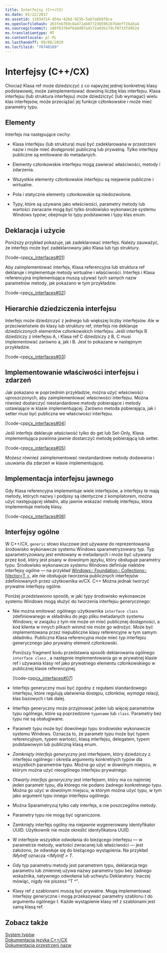 ```yaml
---
title: Interfejsy (C++/CX)
ms.date: 01/22/2017
ms.assetid: 11034314-d54a-426d-923b-5ab7a6b9f8ce
ms.openlocfilehash: 263feb7b9c8a472a6077236596107bdeff26a5a4
ms.sourcegitcommit: 180f63704f6ddd07a4172a93b179cf0733fd952d
ms.translationtype: MT
ms.contentlocale: pl-PL
ms.lasthandoff: 09/06/2019
ms.locfileid: "70740189"
---
```

# <a name="interfaces-ccx"></a>Interfejsy (C++/CX)

Chociaż Klasa ref może dziedziczyć z co najwyżej jednej konkretnej klasy podstawowej, może zaimplementować dowolną liczbę klas interfejsu. Klasa interfejsu (lub struktura interfejsu) może dziedziczyć (lub wymagać) wielu klas interfejsów, może przeciążać jej funkcje członkowskie i może mieć parametry typu.

## <a name="characteristics"></a>Elementy

Interfejs ma następujące cechy:

- Klasa interfejsu (lub struktura) musi być zadeklarowana w przestrzeni nazw i może mieć dostępność publiczną lub prywatną. Tylko interfejsy publiczne są emitowane do metadanych.

- Elementy członkowskie interfejsu mogą zawierać właściwości, metody i zdarzenia.

- Wszystkie elementy członkowskie interfejsu są niejawnie publiczne i wirtualne.

- Pola i statyczne elementy członkowskie są niedozwolone.

- Typy, które są używane jako właściwości, parametry metody lub wartości zwracane mogą być tylko środowisko wykonawcze systemu Windows typów; obejmuje to typy podstawowe i typy klas enum.

## <a name="declaration-and-usage"></a>Deklaracja i użycie

Poniższy przykład pokazuje, jak zadeklarować interfejs. Należy zauważyć, że interfejs może być zadeklarowany jako Klasa lub typ struktury.

[!code-cpp[cx_interfaces#01](../cppcx/codesnippet/CPP/interfacestest/class1.h#01)]

Aby zaimplementować interfejs, Klasa referencyjna lub struktura ref deklaruje i implementuje metody wirtualne i właściwości. Interfejs i Klasa referencyjna implementująca muszą używać tych samych nazw parametrów metody, jak pokazano w tym przykładzie:

[!code-cpp[cx_interfaces#02](../cppcx/codesnippet/CPP/interfacestest/class1.h#02)]

## <a name="interface-inheritance-hierarchies"></a>Hierarchie dziedziczenia interfejsu

Interfejs może dziedziczyć z jednego lub większej liczby interfejsów. Ale w przeciwieństwie do klasy lub struktury ref, interfejs nie deklaruje dziedziczonych elementów członkowskich interfejsu. Jeśli interfejs B dziedziczy z interfejsu A, i Klasa ref C dziedziczy z B, C musi implementować zarówno a, jak i B. Jest to pokazane w następnym przykładzie.

[!code-cpp[cx_interfaces#03](../cppcx/codesnippet/CPP/interfacestest/class1.h#03)]

## <a name="implementing-interface-properties-and-events"></a>Implementowanie właściwości interfejsu i zdarzeń

Jak pokazano w poprzednim przykładzie, można użyć właściwości uproszczonych, aby zaimplementować właściwości interfejsu. Można również dostarczyć niestandardowe metody pobierające i metody ustawiające w klasie implementującej.  Zarówno metoda pobierająca, jak i setter musi być publiczna we właściwości interfejsu.

[!code-cpp[cx_interfaces#04](../cppcx/codesnippet/CPP/interfacestest/class1.h#04)]

Jeśli interfejs deklaruje właściwość tylko do get lub Set-Only, Klasa implementująca powinna jawnie dostarczyć metodę pobierającą lub setter.

[!code-cpp[cx_interfaces#05](../cppcx/codesnippet/CPP/interfacestest/class1.h#05)]

Możesz również zaimplementować niestandardowe metody dodawania i usuwania dla zdarzeń w klasie implementującej.

## <a name="explicit-interface-implementation"></a>Implementacja interfejsu jawnego

Gdy Klasa referencyjna implementuje wiele interfejsów, a interfejsy te mają metody, których nazwy i podpisy są identyczne z kompilatorem, można użyć następującej składni, aby jawnie wskazać metodę interfejsu, która implementuje metodę klasy.

[!code-cpp[cx_interfaces#06](../cppcx/codesnippet/CPP/interfacestest/class1.h#06)]

## <a name="generic-interfaces"></a>Interfejsy ogólne

W C++/CX, `generic` słowo kluczowe jest używane do reprezentowania środowisko wykonawcze systemu Windows sparametryzowany typ. Typ sparametryzowany jest emitowany w metadanych i może być używany przez kod, który jest pisany w dowolnym języku, który obsługuje parametry typu. Środowisko wykonawcze systemu Windows definiuje niektóre interfejsy ogólne — na przykład [Windows:: Foundation:: Collections:: IVector\<T >](Windows::Foundation::Collections::IVector), ale nie obsługuje tworzenia publicznych interfejsów zdefiniowanych przez użytkownika w/CX. C++ Można jednak tworzyć prywatne interfejsy ogólne.

Poniżej przedstawiono sposób, w jaki typy środowisko wykonawcze systemu Windows mogą służyć do tworzenia interfejsu generycznego:

- Nie można emitować ogólnego użytkownika `interface class` zdefiniowanego w składniku do jego pliku metadanych systemu Windows; w związku z tym nie może on mieć publicznej dostępności, a kod klienta w innych plikach winmd nie może go wdrożyć. Może być implementowana przez niepubliczne klasy referencyjne w tym samym składniku. Publiczna Klasa referencyjna może mieć typ interfejsu generycznego jako prywatny element członkowski.

   Poniższy fragment kodu przedstawia sposób deklarowania ogólnego `interface class` , a następnie implementowania go w prywatnej klasie ref i używania klasy ref jako prywatnego elementu członkowskiego w publicznej klasie referencyjnej.

   [!code-cpp[cx_interfaces#07](../cppcx/codesnippet/CPP/interfacestest/class1.h#07)]

- Interfejs generyczny musi być zgodny z regułami standardowego interfejsu, które regulują ułatwienia dostępu, członków, *wymaga* relacji, klas bazowych i tak dalej.

- Interfejs generyczny może przyjmować jeden lub więcej parametrów typu ogólnego, które są poprzedzone `typename` lub `class`. Parametry bez typu nie są obsługiwane.

- Parametr typu może być dowolnego typu środowisko wykonawcze systemu Windows. Oznacza to, że parametr typu może być typem referencyjnym, typem wartości, klasą interfejsu, delegatem, typem podstawowym lub publiczną klasą enum.

- *Zamknięty interfejs generyczny* jest interfejsem, który dziedziczy z interfejsu ogólnego i określa argumenty konkretnych typów dla wszystkich parametrów typu. Można go użyć w dowolnym miejscu, w którym można użyć nieogólnego interfejsu prywatnego.

- *Otwarty interfejs generyczny* jest interfejsem, który ma co najmniej jeden parametr typu, dla którego nie podano żadnego konkretnego typu. Można go użyć w dowolnym miejscu, w którym można użyć typu, w tym jako argument typu innego interfejsu ogólnego.

- Można Sparametryzuj tylko cały interfejs, a nie poszczególne metody.

- Parametry typu nie mogą być ograniczone.

- Zamknięty interfejs ogólny ma niejawnie wygenerowany identyfikator UUID. Użytkownik nie może określić identyfikatora UUID.

- W interfejsie wszystkie odwołania do bieżącego interfejsu — w parametrze metody, wartości zwracanej lub właściwości — jest założono, że odwołuje się do bieżącego wystąpienia. Na przykład *IMyIntf* oznacza *\<IMyIntf > T*.

- Gdy typ parametru metody jest parametrem typu, deklaracja tego parametru lub zmiennej używa nazwy parametru typu bez żadnego wskaźnika, natywnego odwołania lub uchwytu Deklaratory. Inaczej mówiąc, nigdy nie piszesz "T ^".

- Klasy ref z szablonami muszą być prywatne. Mogą implementować interfejsy generyczne i mogą przekazywać parametry szablonu *t* do argumentu ogólnego *t*. Każde wystąpienie klasy ref z szablonami jest samą klasą ref.

## <a name="see-also"></a>Zobacz także

[System typów](../cppcx/type-system-c-cx.md)<br/>
[Dokumentacja języka C++/CX](../cppcx/visual-c-language-reference-c-cx.md)<br/>
[Dokumentacja przestrzeni nazw](../cppcx/namespaces-reference-c-cx.md)
